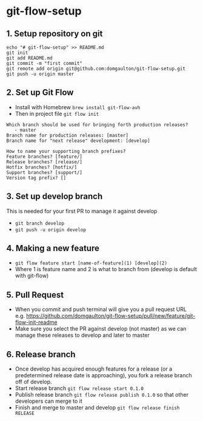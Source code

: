 # git-flow-setup

## 1. Setup repository on git

```
echo "# git-flow-setup" >> README.md
git init
git add README.md
git commit -m "first commit"
git remote add origin git@github.com:domgaulton/git-flow-setup.git
git push -u origin master
```

## 2. Set up Git Flow

- Install with Homebrew `brew install git-flow-avh`
- Then in project file `git flow init`

```
Which branch should be used for bringing forth production releases?
   - master
Branch name for production releases: [master]
Branch name for "next release" development: [develop]

How to name your supporting branch prefixes?
Feature branches? [feature/]
Release branches? [release/]
Hotfix branches? [hotfix/]
Support branches? [support/]
Version tag prefix? []
```

## 3. Set up develop branch

This is needed for your first PR to manage it against develop

- `git branch develop`
- `git push -u origin develop`

## 4. Making a new feature

- `git flow feature start [name-of-feature](1) [develop](2)`
- Where 1 is feature name and 2 is what to branch from (develop is default with git-flow)

## 5. Pull Request

- When you commit and push terminal will give you a pull request URL e.g. https://github.com/domgaulton/git-flow-setup/pull/new/feature/git-flow-init-readme
- Make sure you select the PR against develop (not master) as we can manage these releases to develop and later to master

## 6. Release branch

- Once develop has acquired enough features for a release (or a predetermined release date is approaching), you fork a release branch off of develop.
- Start release branch `git flow release start 0.1.0`
- Publish release branch `git flow release publish 0.1.0` so that other developers can merge to it
- Finish and merge to master and develop `git flow release finish RELEASE`
